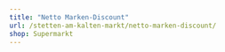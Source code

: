 ```yaml
---
title: "Netto Marken-Discount"
url: /stetten-am-kalten-markt/netto-marken-discount/
shop: Supermarkt
---
```

